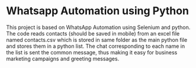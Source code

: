 # Whatsapp Automation using Python
This project is based on WhatsApp Automation using Selenium and python. The code reads contacts (should be saved in mobile) from an excel file named contacts.csv which is stored in same folder as the main python file and stores them in a python list. The chat corresponding to each name in the list is sent the common message, thus making it easy for business marketing campaigns and greeting messages.

